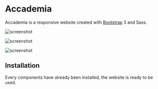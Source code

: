# Accademia

Accademia is a responsive website created with [Bootstrap](https://github.com/twbs/bootstrap) 3 and Sass.


![screenshot](../master/img/screenshot/screenshot.png)

![screenshot](../master/img/screenshot/screenshot2.png)

![screenshot](../master/img/screenshot/screenshot3.png)

## Installation

Every components have already been installed, the website is ready to be used.
